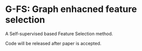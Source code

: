 # G-FS: Graph enhacned feature selection
A Self-supervised based Feature Selection method.

Code will be released after paper is accepted.
